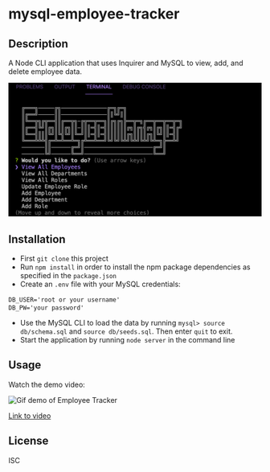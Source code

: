 # mysql-employee-tracker
  
## Description 
A Node CLI application that uses Inquirer and MySQL to view, add, and delete employee data.

![employee](employee-manager.png)
  
  
## Installation

* First `git clone` this project
* Run `npm install` in order to install the npm package dependencies as specified in the `package.json`
* Create an `.env` file with your MySQL credentials:
```
DB_USER='root or your username'
DB_PW='your password'

```
* Use the MySQL CLI to load the data by running `mysql> source db/schema.sql` and `source db/seeds.sql`. Then enter `quit` to exit.
* Start the application by running `node server` in the command line


## Usage 
Watch the demo video:


![Gif demo of Employee Tracker](demo.gif)

[Link to video](https://drive.google.com/file/d/1WpvF1u3uWyVOxowiht7O1QOEmXkZgxQH/view)

## License
ISC

 